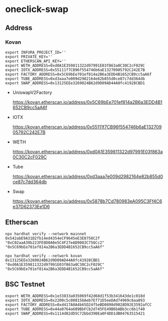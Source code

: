 oneclick-swap
=============

## Address

### Kovan

```
export INFURA_PROJECT_ID=''
export PRIVATE_KEY=''
export ETHERSCAN_API_KEY=''
export WETH_ADDRESS=0xd0A1E359811322d97991E03f863a0C30C2cF029C
export IOTX_ADDRESS=0x55111f7CB96f554746b6aE13270905792C242E7B
export FACTORY_ADDRESS=0x5C69bEe701ef814a2B6a3EDD4B1652CB9cc5aA6f
export TUBE_ADDRESS=0xd3aaa7e009d2982164e82b855d0ce87c7dd364db
export SWAP_ADDRESS=0x13125EEe3269024B62d9D09AD44A0fc41928CBD1
```

- UniswapV2Factory

  https://kovan.etherscan.io/address/0x5C69bEe701ef814a2B6a3EDD4B1652CB9cc5aA6f

- IOTX

  https://kovan.etherscan.io/address/0x55111f7CB96f554746b6aE13270905792C242E7B

- WETH

  https://kovan.etherscan.io/address/0xd0A1E359811322d97991E03f863a0C30C2cF029C

- Tube

  https://kovan.etherscan.io/address/0xd3aaa7e009d2982164e82b855d0ce87c7dd364db

- Swap

  https://kovan.etherscan.io/address/0x5878b7Cd780983eA095C3Ff4C6e37D62373Ee1D6

## Etherscan

```
npx hardhat verify --network mainnet 0x542abE9A31D2fb14ed4354eCF9645eE3E8758C2f "0xC02aaA39b223FE8D0A0e5C4F27eAD9083C756Cc2" "0x5C69bEe701ef814a2B6a3EDD4B1652CB9cc5aA6f"

npx hardhat verify --network kovan 0x13125EEe3269024B62d9D09AD44A0fc41928CBD1 "0xd0A1E359811322d97991E03f863a0C30C2cF029C" "0x5C69bEe701ef814a2B6a3EDD4B1652CB9cc5aA6f"
```

## BSC Testnet

```
export WETH_ADDRESS=0x1e33833a035069f42d68d1f53b341643de1c018d
export IOTX_ADDRESS=0x2200c5c008156Aeb7Ef71D5eeDAd74969c6aa893
export FACTORY_ADDRESS=0xd417A0A4b65D24f5eBD0898d9028D92E3592afCC
export TUBE_ADDRESS=0x44a0764a689BbFCb2d745FE49B6bABb3cc6b1f40
export SWAP_ADDRESS=0x1114d82dD5C72bbd390Ea0F4DD1dB04763515421
```
